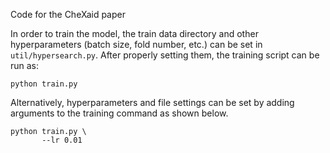 Code for the CheXaid paper

In order to train the model, the train data directory and other hyperparameters (batch size, fold number, etc.) can be set in `util/hypersearch.py`. After properly setting them, the training script can be run as:

```
python train.py
```

Alternatively, hyperparameters and file settings can be set by adding arguments to the training command as shown below.

```
python train.py \
       --lr 0.01

```
